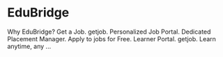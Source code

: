 # EduBridge
Why EduBridge? Get a Job. getjob. Personalized Job Portal. Dedicated Placement Manager. Apply to jobs for Free. Learner Portal. getjob. Learn anytime​, any ...
